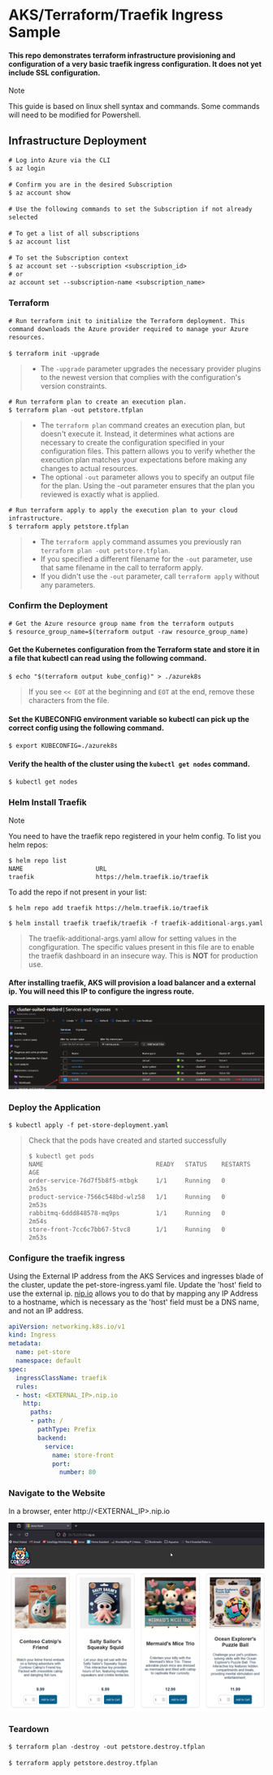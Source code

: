 # AKS/Terraform/Traefik Ingress Sample

#### This repo demonstrates terraform infrastructure provisioning and configuration of a very basic traefik ingress configuration. It does not yet include SSL configuration.
> [!NOTE]
> This guide is based on linux shell syntax and commands. Some commands will need to be modified for Powershell.

## Infrastructure Deployment
```
# Log into Azure via the CLI
$ az login

# Confirm you are in the desired Subscription
$ az account show

# Use the following commands to set the Subscription if not already selected

# To get a list of all subscriptions
$ az account list

# To set the Subscription context
$ az account set --subscription <subscription_id>
# or
az account set --subscription-name <subscription_name>

```
### Terraform

```
# Run terraform init to initialize the Terraform deployment. This command downloads the Azure provider required to manage your Azure resources. 

$ terraform init -upgrade
```
> - The ```-upgrade``` parameter upgrades the necessary provider plugins to the newest version that complies with the configuration's version constraints.
```
# Run terraform plan to create an execution plan.
$ terraform plan -out petstore.tfplan
```
> - The ```terraform plan``` command creates an execution plan, but doesn't execute it. Instead, it determines what actions are necessary to create the configuration specified in your configuration files. This pattern allows you to verify whether the execution plan matches your expectations before making any changes to actual resources.
>- The optional ```-out``` parameter allows you to specify an output file for the plan. Using the -out parameter ensures that the plan you reviewed is exactly what is applied.
```
# Run terraform apply to apply the execution plan to your cloud infrastructure.
$ terraform apply petstore.tfplan
```
>  - The ```terraform apply``` command assumes you previously ran ```terraform plan -out petstore.tfplan```.
>  - If you specified a different filename for the ```-out``` parameter, use that same filename in the call to terraform apply.
> - If you didn't use the ```-out``` parameter, call ```terraform apply``` without any parameters.

### Confirm the Deployment
```
# Get the Azure resource group name from the terraform outputs
$ resource_group_name=$(terraform output -raw resource_group_name)
```

#### Get the Kubernetes configuration from the Terraform state and store it in a file that kubectl can read using the following command.
```
$ echo "$(terraform output kube_config)" > ./azurek8s
```
> If you see ```<< EOT``` at the beginning and ```EOT``` at the end, remove these characters from the file. 

#### Set the KUBECONFIG environment variable so kubectl can pick up the correct config using the following command.
```
$ export KUBECONFIG=./azurek8s
```

#### Verify the health of the cluster using the ```kubectl get nodes``` command.
```
$ kubectl get nodes
```

### Helm Install Traefik
> [!NOTE]
> You need to have the traefik repo registered in your helm config.
> To list you helm repos:
> ```
> $ helm repo list
> NAME                    URL
> traefik                 https://helm.traefik.io/traefik
> ```
> 
> To add the repo if not present in your list:
> ```
> $ helm repo add traefik https://helm.traefik.io/traefik
>```


```
$ helm install traefik traefik/traefik -f traefik-additional-args.yaml
```
> The traefik-additional-args.yaml allow for setting values in the congfiguration. The specific values present in
> this file are to enable the traefik dashboard in an insecure way. This is **NOT** for production use.

#### After installing traefik, AKS will provision a load balancer and a external ip. You will need this IP to configure the ingress route.
![traefik load balancer public ip](/images/traefik-public-ip.png)

### Deploy the Application
```
$ kubectl apply -f pet-store-deployment.yaml
```
> Check that the pods have created and started successfully
> ```
> $ kubectl get pods
> NAME                               READY   STATUS    RESTARTS   AGE
> order-service-76d7f5b8f5-mtbgk     1/1     Running   0          2m53s
> product-service-7566c548bd-wlz58   1/1     Running   0          2m53s
> rabbitmq-6ddd848578-mq9ps          1/1     Running   0          2m54s
> store-front-7cc6c7bb67-5tvc8       1/1     Running   0          2m53s
> ```

### Configure the traefik ingress
Using the External IP address from the AKS Services and ingresses blade of the cluster, update the pet-store-ingress.yaml file. Update the 'host' field to use the external ip. [nip.io](https://nip.io) allows you to do that by mapping any IP Address to a hostname, which is necessary as the 'host' field must be a DNS name, and not an IP address. 
``` yaml
apiVersion: networking.k8s.io/v1
kind: Ingress
metadata:
  name: pet-store
  namespace: default
spec:
  ingressClassName: traefik
  rules:
  - host: <EXTERNAL_IP>.nip.io
    http:
      paths:
      - path: /
        pathType: Prefix
        backend:
          service:
            name: store-front
            port:
              number: 80
```

### Navigate to the Website
In a browser, enter http://<EXTERNAL_IP>.nip.io

![Pet Store Page](/images/pet-store.png)

### Teardown
```
$ terraform plan -destroy -out petstore.destroy.tfplan

$ terraform apply petstore.destroy.tfplan
```
